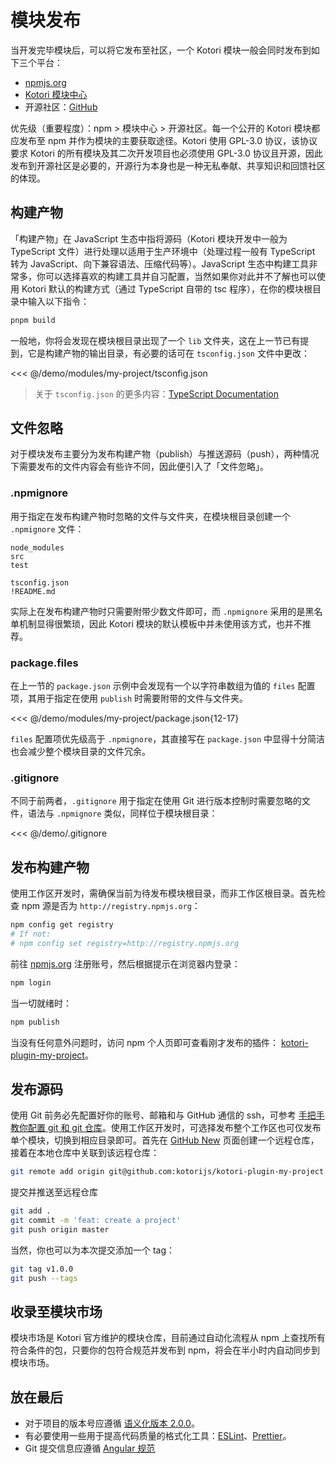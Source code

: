 # 模块发布

当开发完毕模块后，可以将它发布至社区，一个 Kotori 模块一般会同时发布到如下三个平台：

- [npmjs.org](https://npmjs.org)
- [Kotori 模块中心](../../modules/)
- 开源社区：[GitHub](https://github.com)

优先级（重要程度）：npm > 模块中心 > 开源社区。每一个公开的 Kotori 模块都应发布至 npm 并作为模块的主要获取途径。Kotori 使用 GPL-3.0 协议，该协议要求 Kotori 的所有模块及其二次开发项目也必须使用 GPL-3.0 协议且开源，因此发布到开源社区是必要的，开源行为本身也是一种无私奉献、共享知识和回馈社区的体现。

## 构建产物

「构建产物」在 JavaScript 生态中指将源码（Kotori 模块开发中一般为 TypeScript 文件）进行处理以适用于生产环境中（处理过程一般有 TypeScript 转为 JavaScript、向下兼容语法、压缩代码等）。JavaScript 生态中构建工具非常多，你可以选择喜欢的构建工具并自习配置，当然如果你对此并不了解也可以使用 Kotori 默认的构建方式（通过 TypeScript 自带的 tsc 程序），在你的模块根目录中输入以下指令：

```bash
pnpm build
```

一般地，你将会发现在模块根目录出现了一个 `lib` 文件夹，这在上一节已有提到，它是构建产物的输出目录，有必要的话可在 `tsconfig.json` 文件中更改：

<<< @/demo/modules/my-project/tsconfig.json

> 关于 `tsconfig.json` 的更多内容：[TypeScript Documentation](https://www.typescriptlang.org/zh/docs/handbook/tsconfig-json.html)

## 文件忽略

对于模块发布主要分为发布构建产物（publish）与推送源码（push），两种情况下需要发布的文件内容会有些许不同，因此便引入了「文件忽略」。

### .npmignore

用于指定在发布构建产物时忽略的文件与文件夹，在模块根目录创建一个 `.npmignore` 文件：

```int
node_modules
src
test

tsconfig.json
!README.md
```

实际上在发布构建产物时只需要附带少数文件即可，而 `.npmignore` 采用的是黑名单机制显得很繁琐，因此 Kotori 模块的默认模板中并未使用该方式，也并不推荐。

### package.files

在上一节的 `package.json` 示例中会发现有一个以字符串数组为值的 `files` 配置项，其用于指定在使用 `publish` 时需要附带的文件与文件夹。

<<< @/demo/modules/my-project/package.json{12-17}

`files` 配置项优先级高于 `.npmignore`，其直接写在 `package.json` 中显得十分简洁也会减少整个模块目录的文件冗余。

### .gitignore

不同于前两者，`.gitignore` 用于指定在使用 Git 进行版本控制时需要忽略的文件，语法与 `.npmignore` 类似，同样位于模块根目录：

<<< @/demo/.gitignore

## 发布构建产物

使用工作区开发时，需确保当前为待发布模块根目录，而非工作区根目录。首先检查 npm 源是否为 `http://registry.npmjs.org`：

```bash
npm config get registry
# If not:
# npm config set registry=http://registry.npmjs.org
```

前往 [npmjs.org](https://npmjs.org) 注册账号，然后根据提示在浏览器内登录：

```bash
npm login
```

当一切就绪时：

```bash
npm publish
```

当没有任何意外问题时，访问 npm 个人页即可查看刚才发布的插件： [kotori-plugin-my-project](https://www.npmjs.com/package/kotori-plugin-my-project)。

## 发布源码

使用 Git 前务必先配置好你的账号、邮箱和与 GitHub 通信的 ssh，可参考 [手把手教你配置 git 和 git 仓库](https://www.cnblogs.com/techflow/p/13703721.html)。使用工作区开发时，可选择发布整个工作区也可仅发布单个模块，切换到相应目录即可。首先在 [GitHub New](https://github.com) 页面创建一个远程仓库，接着在本地仓库中关联到该远程仓库：

```bash
git remote add origin git@github.com:kotorijs/kotori-plugin-my-project
```

提交并推送至远程仓库

```bash
git add .
git commit -m 'feat: create a project'
git push origin master
```

当然，你也可以为本次提交添加一个 tag：

```bash
git tag v1.0.0
git push --tags
```

## 收录至模块市场

模块市场是 Kotori 官方维护的模块仓库，目前通过自动化流程从 npm 上查找所有符合条件的包，只要你的包符合规范并发布到 npm，将会在半小时内自动同步到模块市场。

## 放在最后

- 对于项目的版本号应遵循 [语义化版本 2.0.0](https://semver.org/lang/zh-CN/)。
- 有必要使用一些用于提高代码质量的格式化工具：[ESLint](https://eslint.org/)、[Prettier](https://prettier.io/)。
- Git 提交信息应遵循 [Angular 规范](https://zj-git-guide.readthedocs.io/zh-cn/latest/message/Angular%E6%8F%90%E4%BA%A4%E4%BF%A1%E6%81%AF%E8%A7%84%E8%8C%83/)
